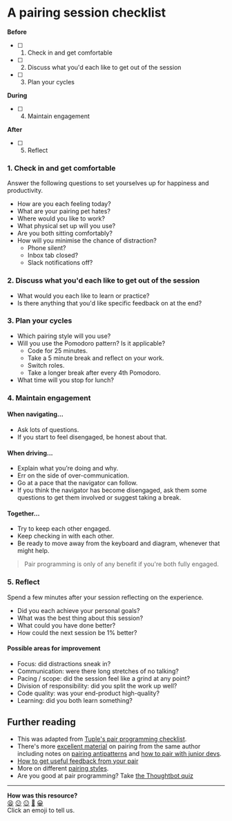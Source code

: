 # A pairing session checklist

**Before**
- [ ] 1. Check in and get comfortable
- [ ] 2. Discuss what you'd each like to get out of the session
- [ ] 3. Plan your cycles

**During**
- [ ] 4. Maintain engagement

**After**
- [ ] 5. Reflect

### 1. Check in and get comfortable

Answer the following questions to set yourselves up for happiness and productivity.

- How are you each feeling today?
- What are your pairing pet hates?
- Where would you like to work?
- What physical set up will you use?
- Are you both sitting comfortably?
- How will you minimise the chance of distraction?
  - Phone silent?
  - Inbox tab closed?
  - Slack notifications off?

### 2. Discuss what you'd each like to get out of the session

- What would you each like to learn or practice?
- Is there anything that you'd like specific feedback on at the end?

### 3. Plan your cycles

- Which pairing style will you use?
- Will you use the Pomodoro pattern?  Is it applicable?
  - Code for 25 minutes.
  - Take a 5 minute break and reflect on your work.
  - Switch roles.
  - Take a longer break after every 4th Pomodoro.
- What time will you stop for lunch?

### 4. Maintain engagement

#### When navigating...
- Ask lots of questions.
- If you start to feel disengaged, be honest about that.

#### When driving...
- Explain what you’re doing and why.
- Err on the side of over-communication.
- Go at a pace that the navigator can follow.
- If you think the navigator has become disengaged, ask them some questions to get them involved or suggest taking a break.

#### Together...
- Try to keep each other engaged.
- Keep checking in with each other.
- Be ready to move away from the keyboard and diagram, whenever that might help.

> Pair programming is only of any benefit if you're both fully engaged.

### 5. Reflect

Spend a few minutes after your session reflecting on the experience.

- Did you each achieve your personal goals?
- What was the best thing about this session?
- What could you have done better?
- How could the next session be 1% better?

#### Possible areas for improvement

- Focus: did distractions sneak in?
- Communication: were there long stretches of no talking?
- Pacing / scope: did the session feel like a grind at any point?
- Division of responsibility: did you split the work up well?
- Code quality: was your end-product high-quality?
- Learning: did you both learn something?

## Further reading

- This was adapted from [Tuple's pair programming checklist](https://tuple.app/pair-programming-guide/template#2-break-the-work-into-a-handful-of-tasks-and-prioritize-them).
- There's more [excellent material](https://tuple.app/pair-programming-guide/) on pairing from the same author including notes on [pairing antipatterns](https://tuple.app/pair-programming-guide/antipatterns) and [how to pair with junior devs](https://tuple.app/pair-programming-guide/how-to-pair-with-a-junior-developer).
- [How to get useful feedback from your pair](https://blog.makersacademy.com/pair-programming-101-7900d4dfd321)
- More on different [pairing styles](https://stackify.com/pair-programming-styles/).
- Are you good at pair programming?  Take [the Thoughtbot quiz](https://quizzes.thoughtbot.com/quiz/1)

<!-- BEGIN GENERATED SECTION DO NOT EDIT -->

---

**How was this resource?**  
[😫](https://airtable.com/shrUJ3t7KLMqVRFKR?prefill_Repository=skills-workshops&prefill_File=pair_programming/checklist.md&prefill_Sentiment=😫) [😕](https://airtable.com/shrUJ3t7KLMqVRFKR?prefill_Repository=skills-workshops&prefill_File=pair_programming/checklist.md&prefill_Sentiment=😕) [😐](https://airtable.com/shrUJ3t7KLMqVRFKR?prefill_Repository=skills-workshops&prefill_File=pair_programming/checklist.md&prefill_Sentiment=😐) [🙂](https://airtable.com/shrUJ3t7KLMqVRFKR?prefill_Repository=skills-workshops&prefill_File=pair_programming/checklist.md&prefill_Sentiment=🙂) [😀](https://airtable.com/shrUJ3t7KLMqVRFKR?prefill_Repository=skills-workshops&prefill_File=pair_programming/checklist.md&prefill_Sentiment=😀)  
Click an emoji to tell us.

<!-- END GENERATED SECTION DO NOT EDIT -->
